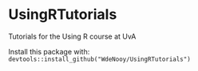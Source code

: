 # UsingRTutorials
Tutorials for the Using R course at UvA

Install this package with:
`devtools::install_github("WdeNooy/UsingRTutorials")`
